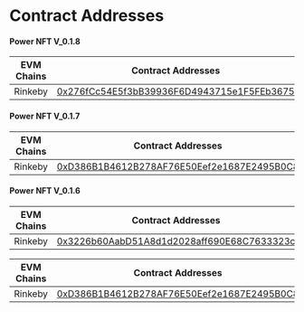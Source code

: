# Contract Addresses

#### Power NFT V\_0.1.8

| EVM Chains | Contract Addresses                                                                                                                 |
| ---------- | ---------------------------------------------------------------------------------------------------------------------------------- |
| Rinkeby    | [0x276fCc54E5f3bB39936F6D4943715e1F5FEb3675](https://rinkeby.etherscan.io/address/0x276fCc54E5f3bB39936F6D4943715e1F5FEb3675#code) |

#### Power NFT V\_0.1.7

| EVM Chains | Contract Addresses                                                                                                                 |
| ---------- | ---------------------------------------------------------------------------------------------------------------------------------- |
| Rinkeby    | [0xD386B1B4612B278AF76E50Eef2e1687E2495B0C8](https://rinkeby.etherscan.io/address/0xD386B1B4612B278AF76E50Eef2e1687E2495B0C8#code) |

#### Power NFT V\_0.1.6

| EVM Chains | Contract Addresses                                                                                                                 |
| ---------- | ---------------------------------------------------------------------------------------------------------------------------------- |
| Rinkeby    | [0x3226b60AabD51A8d1d2028aff690E68C7633323c](https://rinkeby.etherscan.io/address/0x3226b60AabD51A8d1d2028aff690E68C7633323c#code) |

| EVM Chains | Contract Addresses                                                                                                                 |
| ---------- | ---------------------------------------------------------------------------------------------------------------------------------- |
| Rinkeby    | [0xD386B1B4612B278AF76E50Eef2e1687E2495B0C8](https://rinkeby.etherscan.io/address/0xD386B1B4612B278AF76E50Eef2e1687E2495B0C8#code) |

